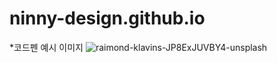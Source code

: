# ninny-design.github.io

*코드펜 예시 이미지 
![raimond-klavins-JP8ExJUVBY4-unsplash](https://github.com/ninny-design/ninny-design.github.io/assets/144912387/c591b3e6-68b0-424c-b21e-9778a30aa6e9)
